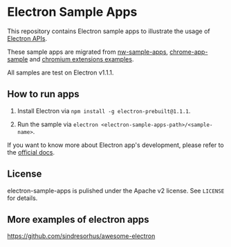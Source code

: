 # Electron Sample Apps

This repository contains Electron sample apps to illustrate the usage of
[Electron APIs](https://github.com/electron/electron/tree/master/docs).

These sample apps are migrated from [nw-sample-apps](https://github.com/zcbenz/nw-sample-apps),
[chrome-app-sample](https://github.com/GoogleChrome/chrome-app-samples) and
[chromium extensions examples](https://code.google.com/p/chromium/codesearch#chromium/src/chrome/common/extensions/docs/examples/&sq=package:chromium&type=cs).

All samples are test on Electron v1.1.1.

## How to run apps

1. Install Electron via `npm install -g electron-prebuilt@1.1.1`.

2. Run the sample via `electron <electron-sample-apps-path>/<sample-name>`.

If you want to know more about Electron app's development, please refer to the
[official docs](https://github.com/electron/electron/blob/master/docs/tutorial/quick-start.md).

## License

electron-sample-apps is pulished under the Apache v2 license. See `LICENSE` for details.

## More examples of electron apps

https://github.com/sindresorhus/awesome-electron
